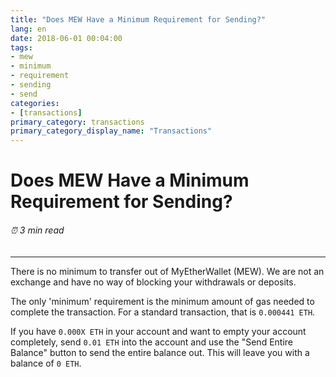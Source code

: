 ```yaml
---
title: "Does MEW Have a Minimum Requirement for Sending?"
lang: en
date: 2018-06-01 00:04:00
tags:
- mew
- minimum
- requirement
- sending
- send
categories:
- [transactions]
primary_category: transactions
primary_category_display_name: "Transactions"
---
```


# __Does MEW Have a Minimum Requirement for Sending?__
###### ⏰ 3 min read
***

There is no minimum to transfer out of MyEtherWallet (MEW). We are not an exchange and have no way of blocking your withdrawals or deposits.

The only 'minimum' requirement is the minimum amount of gas needed to complete the transaction. For a standard transaction, that is `0.000441 ETH`.

If you have `0.000X ETH` in your account and want to empty your account completely, send `0.01 ETH` into the account and use the "Send Entire Balance" button to send the entire balance out. This will leave you with a balance of `0 ETH`.